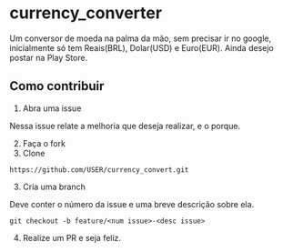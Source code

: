 # currency_converter

Um conversor de moeda na palma da mão, sem precisar ir no google, inicialmente só tem Reais(BRL), Dolar(USD) e Euro(EUR). Ainda desejo postar na Play Store.

## Como contribuir

1. Abra uma issue

Nessa issue relate a melhoria que deseja realizar, e o porque.

2. Faça o fork
2. Clone
```
https://github.com/USER/currency_convert.git
```
3. Cria uma branch

Deve conter o número da issue e uma breve descrição sobre ela.

```
git checkout -b feature/<num issue>-<desc issue>
```

4. Realize um PR e seja feliz.
